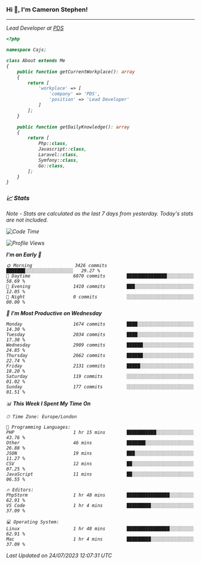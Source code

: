 ### Hi 👋, I'm Cameron Stephen!
<hr>
<p><em>Lead Developer at <a href="https://prindatasolutions.co.uk">PDS</a></p>


```php
<?php

namespace Cajs;

class About extends Me
{
    public function getCurrentWorkplace(): array
    {
        return [
            'workplace' => [
                'company' => 'PDS',
                'position' => 'Lead Developer'
            ]
        ];
    }

    public function getDailyKnowledge(): array
    {
        return [
            Php::class,
            Javascript::class,
            Laravel::class,
            Symfony::class,
            Go::class,
        ];
    }
}
```

### 📈 Stats
<p><em>Note - Stats are calculated as the last 7 days from yesterday. Today's stats are not included.</em></p>


<!--START_SECTION:waka-->
![Code Time](http://img.shields.io/badge/Code%20Time-3%2C464%20hrs%2015%20mins-blue)

![Profile Views](http://img.shields.io/badge/Profile%20Views-0-blue)

**I'm an Early 🐤** 

```text
🌞 Morning                3426 commits        ███████░░░░░░░░░░░░░░░░░░   29.27 % 
🌆 Daytime                6870 commits        ███████████████░░░░░░░░░░   58.69 % 
🌃 Evening                1410 commits        ███░░░░░░░░░░░░░░░░░░░░░░   12.05 % 
🌙 Night                  0 commits           ░░░░░░░░░░░░░░░░░░░░░░░░░   00.00 % 
```
📅 **I'm Most Productive on Wednesday** 

```text
Monday                   1674 commits        ████░░░░░░░░░░░░░░░░░░░░░   14.30 % 
Tuesday                  2034 commits        ████░░░░░░░░░░░░░░░░░░░░░   17.38 % 
Wednesday                2909 commits        ██████░░░░░░░░░░░░░░░░░░░   24.85 % 
Thursday                 2662 commits        ██████░░░░░░░░░░░░░░░░░░░   22.74 % 
Friday                   2131 commits        █████░░░░░░░░░░░░░░░░░░░░   18.20 % 
Saturday                 119 commits         ░░░░░░░░░░░░░░░░░░░░░░░░░   01.02 % 
Sunday                   177 commits         ░░░░░░░░░░░░░░░░░░░░░░░░░   01.51 % 
```


📊 **This Week I Spent My Time On** 

```text
🕑︎ Time Zone: Europe/London

💬 Programming Languages: 
PHP                      1 hr 15 mins        ███████████░░░░░░░░░░░░░░   43.76 % 
Other                    46 mins             ███████░░░░░░░░░░░░░░░░░░   26.88 % 
JSON                     19 mins             ███░░░░░░░░░░░░░░░░░░░░░░   11.27 % 
CSV                      12 mins             ██░░░░░░░░░░░░░░░░░░░░░░░   07.25 % 
JavaScript               11 mins             ██░░░░░░░░░░░░░░░░░░░░░░░   06.55 % 

🔥 Editors: 
PhpStorm                 1 hr 48 mins        ████████████████░░░░░░░░░   62.91 % 
VS Code                  1 hr 4 mins         █████████░░░░░░░░░░░░░░░░   37.09 % 

💻 Operating System: 
Linux                    1 hr 48 mins        ████████████████░░░░░░░░░   62.91 % 
Mac                      1 hr 4 mins         █████████░░░░░░░░░░░░░░░░   37.09 % 
```


 Last Updated on 24/07/2023 12:07:31 UTC
<!--END_SECTION:waka-->

